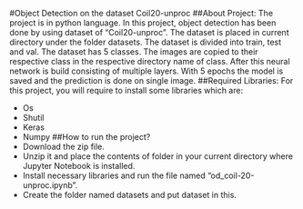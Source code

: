 #Object Detection on the dataset Coil20-unproc
##About Project:
The project is in python language. In this project, object detection has been done by using dataset of “Coil20-unproc”. The dataset is placed in current directory under the folder datasets. The dataset is divided into train, test and val. The dataset has 5 classes. The images are copied to their respective class in the respective directory name of class. After this neural network is build consisting of multiple layers. With 5 epochs the model is saved and the prediction is done on single image. 
##Required Libraries:
For this project, you will require to install some libraries which are:
-	Os
-	Shutil
-	Keras
-	Numpy
##How to run the project?
-	Download the zip file.
-	Unzip it and place the contents of folder in your current directory where Jupyter Notebook is installed.
-	Install necessary libraries and run the file named “od_coil-20-unproc.ipynb”.
-	Create the folder named datasets and put dataset in this.
